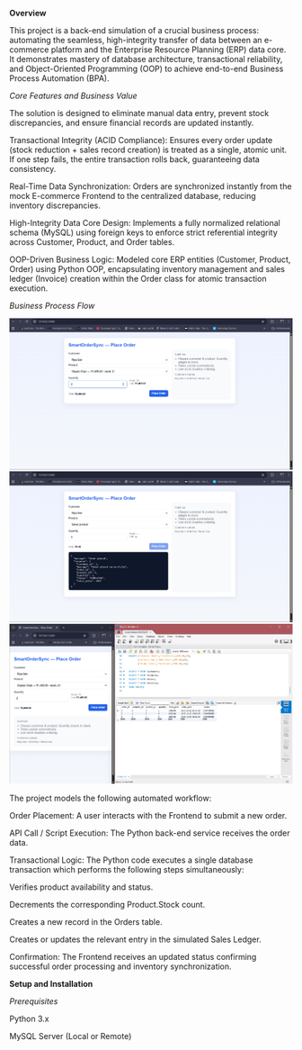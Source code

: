 **Overview**

This project is a back-end simulation of a crucial business process: automating the seamless, high-integrity transfer of data between an e-commerce platform and the Enterprise Resource Planning (ERP) data core. It demonstrates mastery of database architecture, transactional reliability, and Object-Oriented Programming (OOP) to achieve end-to-end Business Process Automation (BPA).

*Core Features and Business Value*

The solution is designed to eliminate manual data entry, prevent stock discrepancies, and ensure financial records are updated instantly.

Transactional Integrity (ACID Compliance): Ensures every order update (stock reduction + sales record creation) is treated as a single, atomic unit. If one step fails, the entire transaction rolls back, guaranteeing data consistency.

Real-Time Data Synchronization: Orders are synchronized instantly from the mock E-commerce Frontend to the centralized database, reducing inventory discrepancies.

High-Integrity Data Core Design: Implements a fully normalized relational schema (MySQL) using foreign keys to enforce strict referential integrity across Customer, Product, and Order tables.

OOP-Driven Business Logic: Modeled core ERP entities (Customer, Product, Order) using Python OOP, encapsulating inventory management and sales ledger (Invoice) creation within the Order class for atomic transaction execution.

*Business Process Flow*

![E-commerce to ERP Order Flow Diagram 1](assets/image1.png)
![E-commerce to ERP Order Flow Diagram 2](assets/image2.png)
![E-commerce to ERP Order Flow Diagram 3](assets/image3.png)

The project models the following automated workflow:

Order Placement: A user interacts with the Frontend to submit a new order.

API Call / Script Execution: The Python back-end service receives the order data.

Transactional Logic: The Python code executes a single database transaction which performs the following steps simultaneously:

Verifies product availability and status.

Decrements the corresponding Product.Stock count.

Creates a new record in the Orders table.

Creates or updates the relevant entry in the simulated Sales Ledger.

Confirmation: The Frontend receives an updated status confirming successful order processing and inventory synchronization.

**Setup and Installation**

*Prerequisites*

Python 3.x

MySQL Server (Local or Remote)
